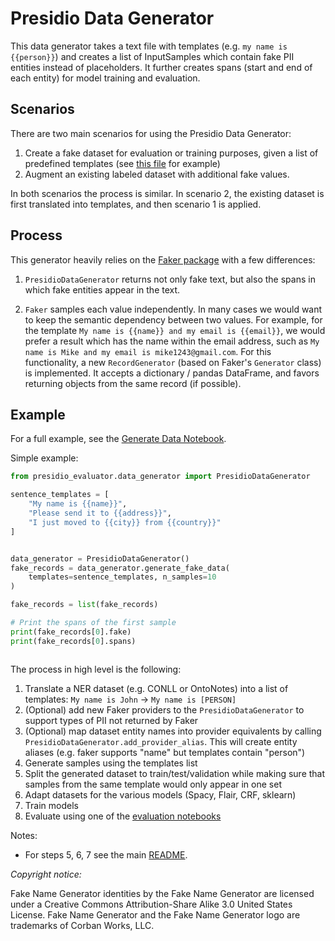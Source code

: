 # Presidio Data Generator

This data generator takes a text file with templates (e.g. `my name is {{person}}`)
and creates a list of InputSamples which contain fake PII entities
instead of placeholders. It further creates spans (start and end of each entity)
for model training and evaluation.

## Scenarios

There are two main scenarios for using the Presidio Data Generator:

1. Create a fake dataset for evaluation or training purposes, given a list of predefined templates 
(see [this file](raw_data/templates.txt) for example)
2. Augment an existing labeled dataset with additional fake values.

In both scenarios the process is similar. In scenario 2, the existing dataset is first translated into templates, 
and then scenario 1 is applied.

## Process

This generator heavily relies on the [Faker package](https://www.github.com/joke2k/faker) with a few differences:

1. `PresidioDataGenerator` returns not only fake text, but also the spans in which fake entities appear in the text.

2. `Faker` samples each value independently. 
In many cases we would want to keep the semantic dependency between two values. 
For example, for the template `My name is {{name}} and my email is {{email}}`, 
we would prefer a result which has the name within the email address, 
such as `My name is Mike and my email is mike1243@gmail.com`. 
For this functionality, a new `RecordGenerator` (based on Faker's `Generator` class) is implemented. 
It accepts a dictionary / pandas DataFrame, and favors returning objects from the same record (if possible).

## Example

For a full example, see the [Generate Data Notebook](../../notebooks/1_Generate_data.ipynb).

Simple example:

```python
from presidio_evaluator.data_generator import PresidioDataGenerator

sentence_templates = [
    "My name is {{name}}",
    "Please send it to {{address}}",
    "I just moved to {{city}} from {{country}}"
]


data_generator = PresidioDataGenerator()
fake_records = data_generator.generate_fake_data(
    templates=sentence_templates, n_samples=10
)

fake_records = list(fake_records)

# Print the spans of the first sample
print(fake_records[0].fake)
print(fake_records[0].spans)



```

The process in high level is the following:

1. Translate a NER dataset (e.g. CONLL or OntoNotes) into a list of
templates: `My name is John` -> `My name is [PERSON]`
2. (Optional) add new Faker providers to the `PresidioDataGenerator` to support types of PII not returned by Faker
3. (Optional) map dataset entity names into provider equivalents by calling `PresidioDataGenerator.add_provider_alias`. 
This will create entity aliases (e.g. faker supports "name" but templates contain "person")
4. Generate samples using the templates list
5. Split the generated dataset to train/test/validation while making sure
that samples from the same template would only appear in one set
6. Adapt datasets for the various models (Spacy, Flair, CRF, sklearn)
7. Train models
8. Evaluate using one of the [evaluation notebooks](../../notebooks/models)

Notes:

- For steps 5, 6, 7 see the main [README](../../README.md).


*Copyright notice:*

Fake Name Generator identities by the Fake Name Generator are licensed under a
Creative Commons Attribution-Share Alike 3.0 United States License.
Fake Name Generator and the Fake Name Generator logo
are trademarks of Corban Works, LLC.
